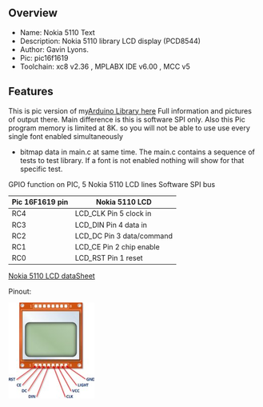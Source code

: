   
Overview
--------------------------------------------
* Name: Nokia 5110 Text
* Description: Nokia 5110 library LCD display (PCD8544) 
* Author: Gavin Lyons.
* Pic:  pic16f1619 
* Toolchain: xc8 v2.36 , MPLABX IDE v6.00 , MCC v5

Features
----------------------

This is pic version of my[Arduino Library here](https://github.com/gavinlyonsrepo/NOKIA5110_TEXT)
Full information and pictures of output there. 
Main difference is this is software SPI only.
Also this Pic program memory is limited at 8K.
so you will not be able to use use every single font enabled simultaneously 
+ bitmap data in main.c at same time. The main.c contains a sequence of tests to 
test library. If a font is not enabled nothing will show for that specific test.

GPIO function on PIC, 5 Nokia 5110 LCD lines Software SPI bus

| Pic 16F1619 pin  | Nokia 5110 LCD |
| ------ | ------ |
| RC4 | LCD_CLK Pin 5 clock in |
| RC3 | LCD_DIN Pin 4 data in |
| RC2 | LCD_DC Pin 3 data/command|
| RC1 | LCD_CE Pin 2 chip enable |
| RC0 | LCD_RST Pin 1 reset|


[Nokia 5110 LCD dataSheet ](https://www.sparkfun.com/datasheets/LCD/Monochrome/Nokia5110.pdf)

Pinout:

![PICTURE](https://github.com/gavinlyonsrepo/pic_16F1619_projects/blob/master/images/NOKIA2.jpg)
